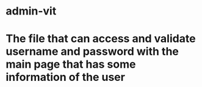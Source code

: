 # admin-vit
# The file that can access and validate username and password with the main page that has some information of the user

